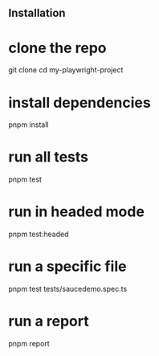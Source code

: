 ## Installation

# clone the repo
git clone 
cd my-playwright-project

# install dependencies
pnpm install

# run all tests
pnpm test

# run in headed mode
pnpm test:headed

# run a specific file
pnpm test tests/saucedemo.spec.ts

# run a report 
pnpm report
